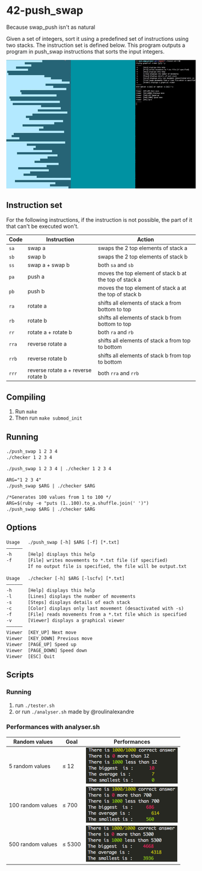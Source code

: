 # 42-push_swap
Because swap_push isn't as natural

Given a set of integers, sort it using a predefined set of instructions using
two stacks. The instruction set is defined below. This program outputs a program
in push_swap instructions that sorts the input integers.

![sample](./img/sample.gif)

## Instruction set
For the following instructions, if the instruction is not possible, the part of
it that can't be executed won't.

Code	| Instruction		| Action
--------|-----------------------|----------------------------------------------
`sa`	| swap a		| swaps the 2 top elements of stack a
`sb`	| swap b		| swaps the 2 top elements of stack b
`ss`	| swap a + swap b	| both `sa` and `sb`
`pa`	| push a		| moves the top element of stack b at the top of stack a
`pb`	| push b		| moves the top element of stack a at the top of stack b
`ra`	| rotate a		| shifts all elements of stack a from bottom to top
`rb`	| rotate b		| shifts all elements of stack b from bottom to top
`rr`	| rotate a + rotate b	| both `ra` and `rb`
`rra`	| reverse rotate a	| shifts all elements of stack a from top to bottom
`rrb`	| reverse rotate b	| shifts all elements of stack b from top to bottom
`rrr`	| reverse rotate a + reverse rotate b	| both `rra` and `rrb`

## Compiling
1. Run `make`
2. Then run `make submod_init`

## Running
```
./push_swap 1 2 3 4
./checker 1 2 3 4
```
```
./push_swap 1 2 3 4 | ./checker 1 2 3 4
```
```
ARG="1 2 3 4"
./push_swap $ARG | ./checker $ARG
```
```
/*Generates 100 values from 1 to 100 */
ARG=$(ruby -e "puts (1..100).to_a.shuffle.join(' ')")
./push_swap $ARG | ./checker $ARG
```

## Options
```
Usage   ./push_swap [-h] $ARG [-f] [*.txt]
——————
-h      [Help] displays this help
-f      [File] writes movements to *.txt file (if specified)
        If no output file is specified, the file will be output.txt

Usage   ./checker [-h] $ARG [-lscfv] [*.txt]
——————
-h      [Help] displays this help
-l      [Lines] displays the number of movements
-s      [Steps] displays details of each stack
-c      [Color] displays only last movement (desactivated with -s)
-f      [File] reads movements from a *.txt file which is specified
-v      [Viewer] displays a graphical viewer
——————
Viewer  [KEY_UP] Next move
Viewer  [KEY_DOWN] Previous move
Viewer  [PAGE_UP] Speed up
Viewer  [PAGE_DOWN] Speed down
Viewer  [ESC] Quit
```

## Scripts
### Running
1. run `./tester.sh`
2. or run `./analyser.sh` made by @roulinalexandre

### Performances with analyser.sh
Random values     | Goal            | Performances
------------------|-----------------|-------------
5 random values   | ≤ 12            | ![5values](./img/5values.png)
100 random values | ≤ 700           | ![100values](./img/100values.png)
500 random values | ≤ 5300          | ![500values](./img/500values.png)




